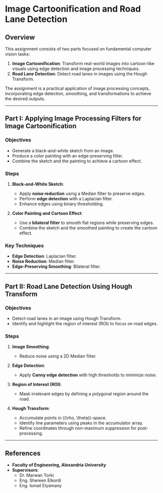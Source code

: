 # Image Cartoonification and Road Lane Detection

## Overview
This assignment consists of two parts focused on fundamental computer vision tasks:

1. **Image Cartoonification**: Transform real-world images into cartoon-like visuals using edge detection and image processing techniques.
2. **Road Lane Detection**: Detect road lanes in images using the Hough Transform.

The assignment is a practical application of image processing concepts, incorporating edge detection, smoothing, and transformations to achieve the desired outputs.

---

## Part I: Applying Image Processing Filters for Image Cartoonification

### Objectives
- Generate a black-and-white sketch from an image.
- Produce a color painting with an edge-preserving filter.
- Combine the sketch and the painting to achieve a cartoon effect.

### Steps
1. **Black-and-White Sketch**:
   - Apply **noise reduction** using a Median filter to preserve edges.
   - Perform **edge detection** with a Laplacian filter.
   - Enhance edges using binary thresholding.

2. **Color Painting and Cartoon Effect**:
   - Use a **bilateral filter** to smooth flat regions while preserving edges.
   - Combine the sketch and the smoothed painting to create the cartoon effect.

### Key Techniques
- **Edge Detection**: Laplacian filter.
- **Noise Reduction**: Median filter.
- **Edge-Preserving Smoothing**: Bilateral filter.

---

## Part II: Road Lane Detection Using Hough Transform

### Objectives
- Detect road lanes in an image using Hough Transform.
- Identify and highlight the region of interest (ROI) to focus on road edges.

### Steps
1. **Image Smoothing**:
   - Reduce noise using a 2D Median filter.

2. **Edge Detection**:
   - Apply **Canny edge detection** with high thresholds to minimize noise.

3. **Region of Interest (ROI)**:
   - Mask irrelevant edges by defining a polygonal region around the road.

4. **Hough Transform**:
   - Accumulate points in \((\rho, \theta)\)-space.
   - Identify line parameters using peaks in the accumulator array.
   - Refine coordinates through non-maximum suppression for post-processing.

---

## References
- **Faculty of Engineering, Alexandria University**
- **Supervisors**: 
  - Dr. Marwan Torki
  - Eng. Shereen Elkordi
  - Eng. Ismail Elyamany

